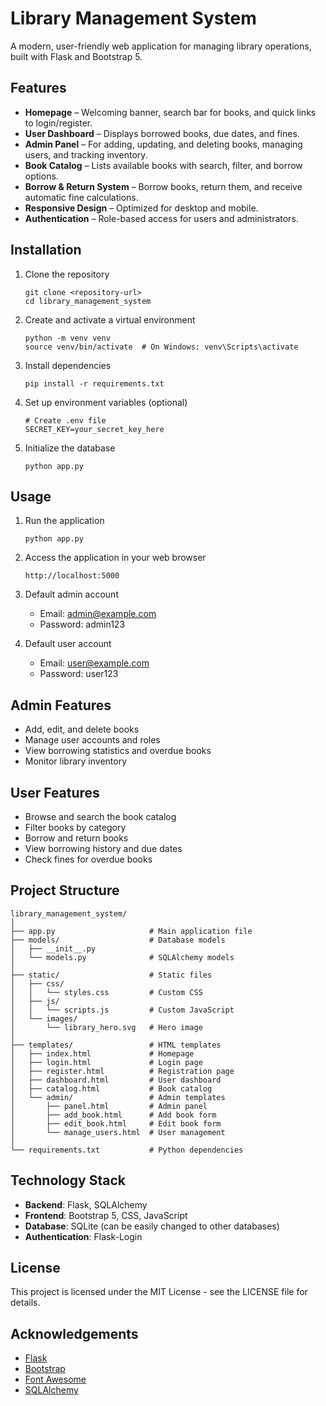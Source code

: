 # Library Management System

A modern, user-friendly web application for managing library operations, built with Flask and Bootstrap 5.

## Features

- **Homepage** – Welcoming banner, search bar for books, and quick links to login/register.
- **User Dashboard** – Displays borrowed books, due dates, and fines.
- **Admin Panel** – For adding, updating, and deleting books, managing users, and tracking inventory.
- **Book Catalog** – Lists available books with search, filter, and borrow options.
- **Borrow & Return System** – Borrow books, return them, and receive automatic fine calculations.
- **Responsive Design** – Optimized for desktop and mobile.
- **Authentication** – Role-based access for users and administrators.

## Installation

1. Clone the repository
   ```
   git clone <repository-url>
   cd library_management_system
   ```

2. Create and activate a virtual environment
   ```
   python -m venv venv
   source venv/bin/activate  # On Windows: venv\Scripts\activate
   ```

3. Install dependencies
   ```
   pip install -r requirements.txt
   ```

4. Set up environment variables (optional)
   ```
   # Create .env file
   SECRET_KEY=your_secret_key_here
   ```

5. Initialize the database
   ```
   python app.py
   ```

## Usage

1. Run the application
   ```
   python app.py
   ```

2. Access the application in your web browser
   ```
   http://localhost:5000
   ```

3. Default admin account
   - Email: admin@example.com
   - Password: admin123

4. Default user account
   - Email: user@example.com
   - Password: user123

## Admin Features

- Add, edit, and delete books
- Manage user accounts and roles
- View borrowing statistics and overdue books
- Monitor library inventory

## User Features

- Browse and search the book catalog
- Filter books by category
- Borrow and return books
- View borrowing history and due dates
- Check fines for overdue books

## Project Structure

```
library_management_system/
│
├── app.py                     # Main application file
├── models/                    # Database models
│   ├── __init__.py
│   └── models.py              # SQLAlchemy models
│
├── static/                    # Static files
│   ├── css/
│   │   └── styles.css         # Custom CSS
│   ├── js/
│   │   └── scripts.js         # Custom JavaScript
│   └── images/
│       └── library_hero.svg   # Hero image
│
├── templates/                 # HTML templates
│   ├── index.html             # Homepage
│   ├── login.html             # Login page
│   ├── register.html          # Registration page
│   ├── dashboard.html         # User dashboard
│   ├── catalog.html           # Book catalog
│   └── admin/                 # Admin templates
│       ├── panel.html         # Admin panel
│       ├── add_book.html      # Add book form
│       ├── edit_book.html     # Edit book form
│       └── manage_users.html  # User management
│
└── requirements.txt           # Python dependencies
```

## Technology Stack

- **Backend**: Flask, SQLAlchemy
- **Frontend**: Bootstrap 5, CSS, JavaScript
- **Database**: SQLite (can be easily changed to other databases)
- **Authentication**: Flask-Login

## License

This project is licensed under the MIT License - see the LICENSE file for details.

## Acknowledgements

- [Flask](https://flask.palletsprojects.com/)
- [Bootstrap](https://getbootstrap.com/)
- [Font Awesome](https://fontawesome.com/)
- [SQLAlchemy](https://www.sqlalchemy.org/) 